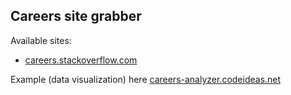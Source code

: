 ## Careers site grabber

Available sites:
 - <a href="http://http://careers.stackoverflow.com/">careers.stackoverflow.com</a>

Example (data visualization) here <a href="http://careers-analyzer.codeideas.net/">careers-analyzer.codeideas.net</a>

